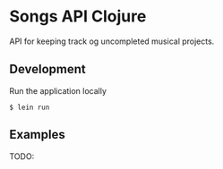 # Songs API Clojure

API for keeping track og uncompleted musical projects.

## Development

Run the application locally

```shell
$ lein run
```

## Examples

TODO:
